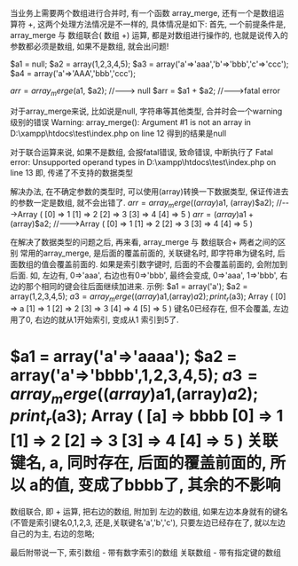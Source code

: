 当业务上需要两个数组进行合并时, 
有一个函数 array_merge, 还有一个是数组运算符 +, 
这两个处理方法情况是不一样的, 具体情况是如下:
首先, 一个前提条件是, array_merge 与 数组联合( 数组 +) 运算, 都是对数组进行操作的, 
也就是说传入的参数都必须是数组, 如果不是数组, 就会出问题!

$a1 = null;
$a2 = array(1,2,3,4,5);
$a3 = array('a'=>'aaa','b'=>'bbb','c'=>'ccc');
$a4 = array('a'=>'AAA','bbb','ccc');

$arr = array_merge($a1, $a2); //---> null
$arr = $a1 + $a2; //--->fatal error

对于array_merge来说, 比如说是null, 字符串等其他类型, 合并时会一个warning级别的错误
Warning: array_merge(): Argument #1 is not an array in D:\xampp\htdocs\test\index.php on line 12
得到的结果是null

对于联合运算来说, 如果不是数组, 会报fatal错误, 致命错误, 中断执行了
Fatal error: Unsupported operand types in D:\xampp\htdocs\test\index.php on line 13
即, 传递了不支持的数据类型

解决办法, 在不确定参数的类型时, 可以使用(array)转换一下数据类型, 保证传进去的参数一定是数组, 就不会出错了.
$arr = array_merge((array)$a1, (array)$a2);  //--->Array ( [0] => 1 [1] => 2 [2] => 3 [3] => 4 [4] => 5 ) 
$arr = (array)$a1 + (array)$a2;  //--->Array ( [0] => 1 [1] => 2 [2] => 3 [3] => 4 [4] => 5 ) 

在解决了数据类型的问题之后, 再来看, array_merge 与 数组联合+ 两者之间的区别
常用的array_merge, 是后面的覆盖前面的, 关联键名时, 即字符串为键名时, 后面数组的值会覆盖前面的. 
如果是索引数字键时, 后面的不会覆盖前面的, 会附加到后面. 如, 左边有, 0=>'aaa', 右边也有0=>'bbb', 
最终会变成, 0=>'aaa', 1=>'bbb', 右边的那个相同的键会往后面继续加进来.
示例:
$a1 = array('a');
$a2 = array(1,2,3,4,5);
$a3 = array_merge((array)$a1,(array)$a2);
print_r($a3);
Array ( [0] => a [1] => 1 [2] => 2 [3] => 3 [4] => 4 [5] => 5 ) 
键名0已经存在, 但不会覆盖, 左边用了0, 右边的就从1开始索引, 变成从1 索引到5了.

$a1 = array('a'=>'aaaa');
$a2 = array('a'=>'bbbb',1,2,3,4,5);
$a3 = array_merge((array)$a1,(array)$a2);
print_r($a3);
Array ( [a] => bbbb [0] => 1 [1] => 2 [2] => 3 [3] => 4 [4] => 5 ) 
关联键名, a, 同时存在, 后面的覆盖前面的, 所以 a的值, 变成了bbbb了, 其余的不影响
==================================================================
数组联合, 即 + 运算, 把右边的数组, 附加到 左边的数组, 
如果左边本身就有的键名(不管是索引键名0,1,2,3, 还是,关联键名'a','b','c'), 
只要左边已经存在了,  就以左边自己的为主, 右边的忽略;

最后附带说一下, 
索引数组 - 带有数字索引的数组
关联数组 - 带有指定键的数组


